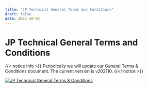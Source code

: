 ```yaml
---
title: "JP Technical General Terms and Conditions"
draft: false
date: 2021-10-05
---
```

# JP Technical General Terms and Conditions

{{< notice info >}}
Periodically we will update our General Terms & Conditions document. The current
version is v202110.
{{</ notice >}}

[![JP Technical General Terms & Conditions](/images/JPTechnical_GTaC.png)](/JPTechnical_GTaC.pdf)
